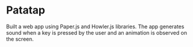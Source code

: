# Patatap
Built a web app using Paper.js and Howler.js libraries. The app generates sound when a key is pressed by the user and an animation is observed on the screen.
